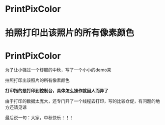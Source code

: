 # PrintPixColor
拍照打印出该照片的所有像素颜色
=======
# PrintPixColor

为了让小强过一个舒服的中秋，写了一个小小的demo来

拍照打印出该照片的所有像素颜色

**打印指的是打印到控制台，具体怎么操作就因人而异了**

由于打印的数据太庞大，还专门开了一个线程去打印，写的比较仓促，有问题的地方还请见谅

最后说一句：大家，中秋快乐！！！
